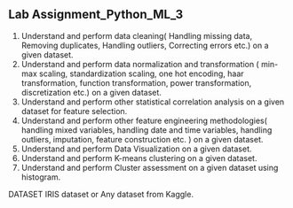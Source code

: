 ## Lab Assignment_Python_ML_3

1. Understand and perform data cleaning( Handling missing data, Removing duplicates, Handling
outliers, Correcting errors etc.) on a given dataset.
2. Understand and perform data normalization and transformation ( min-max scaling,
standardization scaling, one hot encoding, haar transformation, function transformation, power
transformation, discretization etc.) on a given dataset.
3. Understand and perform other statistical correlation analysis on a given dataset for feature
selection.
4. Understand and perform other feature engineering methodologies( handling mixed variables,
handling date and time variables, handling outliers, imputation, feature construction etc. ) on a
given dataset.
5. Understand and perform Data Visualization on a given dataset.
6. Understand and perform K-means clustering on a given dataset.
7. Understand and perform Cluster assessment on a given dataset using histogram.

DATASET
IRIS dataset or Any dataset from Kaggle.
